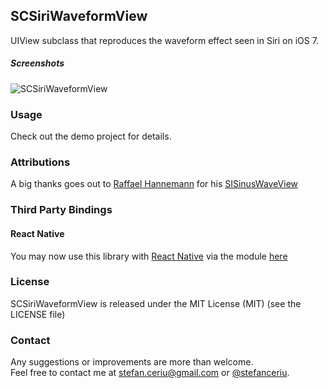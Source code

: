 ## SCSiriWaveformView

UIView subclass that reproduces the waveform effect seen in Siri on iOS 7.

##### Screenshots

![SCSiriWaveformView](https://drive.google.com/uc?export=download&id=0ByLCkUO90ltoSVloLXRKSC1DbEk)

### Usage

Check out the demo project for details.

### Attributions
A big thanks goes out to [Raffael Hannemann](https://twitter.com/raffael_me/) for his [SISinusWaveView](https://github.com/raffael/SISinusWaveView)

### Third Party Bindings

#### React Native
You may now use this library with [React Native](https://github.com/facebook/react-native) via the module [here](https://github.com/prscX/react-native-siri-wave-view)


### License
SCSiriWaveformView is released under the MIT License (MIT) (see the LICENSE file)

### Contact
Any suggestions or improvements are more than welcome.<br>
Feel free to contact me at [stefan.ceriu@gmail.com](mailto:stefan.ceriu@gmail.com) or [@stefanceriu](https://twitter.com/stefanceriu).
